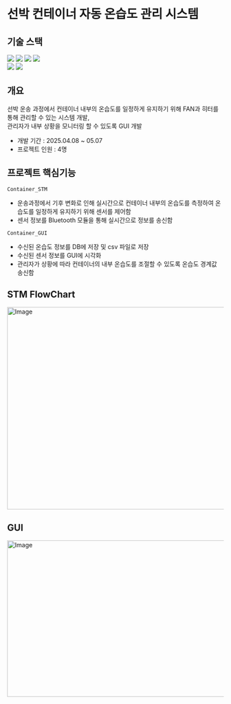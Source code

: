 # 선박 컨테이너 자동 온습도 관리 시스템

## 기술 스택
<img src="https://img.shields.io/badge/C-A8B9CC?style=for-the-badge&logo=C&logoColor=white"> <img src="https://img.shields.io/badge/Python-3776AB?style=for-the-badge&logo=Python&logoColor=white"> <img src="https://img.shields.io/badge/PyQt5-41CD52?style=for-the-badge&logo=Qt&logoColor=white"> <img src="https://img.shields.io/badge/MySQL-4479A1?style=for-the-badge&logo=MySQL&logoColor=white">  
<img src="https://img.shields.io/badge/STM32-03234B?style=for-the-badge&logo=stmicroelectronics&logoColor=white"> <img src="https://img.shields.io/badge/raspberrypi-A22846?style=for-the-badge&logo=raspberrypi&logoColor=white">

## 개요
선박 운송 과정에서 컨테이너 내부의 온습도를 일정하게 유지하기 위해 FAN과 히터를 통해 관리할 수 있는 시스템 개발,  
관리자가 내부 상황을 모니터링 할 수 있도록 GUI 개발  
  
* 개발 기간 : 2025.04.08 ~ 05.07
* 프로젝트 인원 : 4명

## 프로젝트 핵심기능
`Container_STM`  
* 운송과정에서 기후 변화로 인해 실시간으로 컨테이너 내부의 온습도를 측정하여 온습도를 일정하게 유지하기 위해 센서를 제어함
* 센서 정보를 Bluetooth 모듈을 통해 실시간으로 정보를 송신함

`Container_GUI`  
* 수신된 온습도 정보를 DB에 저장 및 csv 파일로 저장
* 수신된 센서 정보를 GUI에 시각화
* 관리자가 상황에 따라 컨테이너의 내부 온습도를 조절할 수 있도록 온습도 경계값 송신함 

## STM FlowChart
<img width="662" height="471" alt="Image" src="https://github.com/user-attachments/assets/f84adbc4-ba2a-49e4-85c4-32fba5383f28" />

## GUI
<img width="683" height="364" alt="Image" src="https://github.com/user-attachments/assets/02b960d4-87c7-462b-8a81-3b92da240a8a" />
